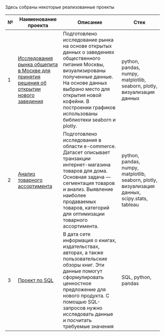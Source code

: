 Здесь собраны некоторые реализованные проекты

|№|Наименование проекта|Описание|Стек|
|-|-|-|-|
|1|[Исследования рынка общепита в Москве для принятия решения об открытии нового заведения](https://github.com/shiana0909/Yandex-Practicum/tree/main/%D0%9F%D1%80%D0%BE%D0%B5%D0%BA%D1%82%3A%20%D0%98%D1%81%D1%81%D0%BB%D0%B5%D0%B4%D0%BE%D0%B2%D0%B0%D0%BD%D0%B8%D1%8F%20%D1%80%D1%8B%D0%BD%D0%BA%D0%B0%20%D0%BE%D0%B1%D1%89%D0%B5%D0%BF%D0%B8%D1%82%D0%B0%20%D0%B2%20%D0%9C%D0%BE%D1%81%D0%BA%D0%B2%D0%B5%20%D0%B4%D0%BB%D1%8F%20%D0%BF%D1%80%D0%B8%D0%BD%D1%8F%D1%82%D0%B8%D1%8F%20%D1%80%D0%B5%D1%88%D0%B5%D0%BD%D0%B8%D1%8F%20%D0%BE%D0%B1%20%D0%BE%D1%82%D0%BA%D1%80%D1%8B%D1%82%D0%B8%D0%B8%20%D0%BD%D0%BE%D0%B2%D0%BE%D0%B3%D0%BE%20%D0%B7%D0%B0%D0%B2%D0%B5%D0%B4%D0%B5%D0%BD%D0%B8%D1%8F)|Подготовлено исследование рынка на основе открытых данных о заведениях общественного питания Москвы, визуализированы полученные данные. На основе данных выбрано место для открытия новой кофейни. В построении графиков использованы библиотеки seaborn и plotly. |python, pandas, numpy, matplotlib, seaborn, plotly, визуализация данных|
|2|[Анализ товарного ассортимента](https://github.com/shiana0909/Yandex-Practicum/tree/main/%D0%9F%D1%80%D0%BE%D0%B5%D0%BA%D1%82%3A%20%D0%90%D0%BD%D0%B0%D0%BB%D0%B8%D0%B7%20%D1%82%D0%BE%D0%B2%D0%B0%D1%80%D0%BD%D0%BE%D0%B3%D0%BE%20%D0%B0%D1%81%D1%81%D0%BE%D1%80%D1%82%D0%B8%D0%BC%D0%B5%D0%BD%D1%82%D0%B0)|Подготовлено исследования в области e-commerce. Датасет описывает транзакции интернет-магазина товаров для дома. Основная задача  — сегментация товаров и анализ. Выявление наиболее продаваемых товаров, категорий для оптимизации товарного ассортимента. |python, pandas, numpy, matplotlib, seaborn, plotly, визуализация данных, scipy.stats, tableau|  
|3|[Проект по SQL](https://github.com/shiana0909/Yandex-Practicum/tree/main/SQL%20%D0%BF%D1%80%D0%BE%D0%B5%D0%BA%D1%82)|В дата сете информация о книгах, издательствах, авторах, а также пользовательские обзоры книг. Эти данные помогут сформулировать ценностное предложение для нового продукта. С помощью SQL- запросов нужно исследовать данные и посчитать требуемые значения|SQL, python, pandas|



